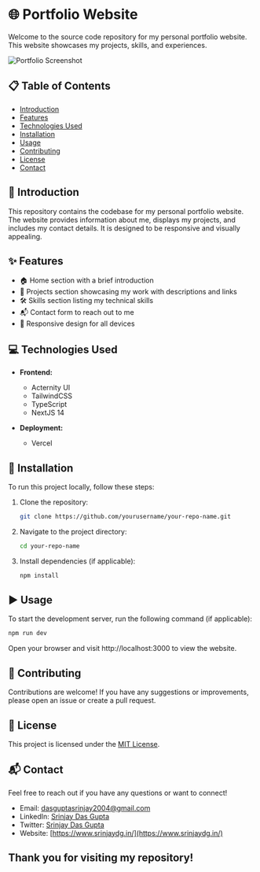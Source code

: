 # 🌐 Portfolio Website

Welcome to the source code repository for my personal portfolio website. This website showcases my projects, skills, and experiences. 

![Portfolio Screenshot](path/to/your/screenshot/image.jpg)

## 📋 Table of Contents

- [Introduction](#introduction)
- [Features](#features)
- [Technologies Used](#tech-stack)
- [Installation](#installation)
- [Usage](#usage)
- [Contributing](#contributing)
- [License](#license)
- [Contact](#contact)

## <a name="introduction">📝 Introduction</a>

This repository contains the codebase for my personal portfolio website. The website provides information about me, displays my projects, and includes my contact details. It is designed to be responsive and visually appealing.

## <a name="features">✨ Features</a>

- 🏠 Home section with a brief introduction
- 💼 Projects section showcasing my work with descriptions and links
- 🛠️ Skills section listing my technical skills
- 📬 Contact form to reach out to me
- 📱 Responsive design for all devices

## <a name="tech-stack">💻 Technologies Used</a>

- **Frontend:**
  - Acternity UI
  - TailwindCSS
  - TypeScript
  - NextJS 14

- **Deployment:**
  - Vercel

## <a name="installation">🚀 Installation</a>

To run this project locally, follow these steps:

1. Clone the repository:
    ```bash
    git clone https://github.com/yourusername/your-repo-name.git
    ```

2. Navigate to the project directory:
    ```bash
    cd your-repo-name
    ```

3. Install dependencies (if applicable):
    ```bash
    npm install
    ```

## <a name="usage">▶️ Usage</a>

To start the development server, run the following command (if applicable):

```bash
npm run dev
```
Open your browser and visit http://localhost:3000 to view the website.

## <a name="contributing">🤝 Contributing</a>
Contributions are welcome! If you have any suggestions or improvements, please open an issue or create a pull request.

## <a name="license">📜 License</a>
This project is licensed under the [MIT License](LICENSE).

## <a name="contact">📬 Contact</a>
Feel free to reach out if you have any questions or want to connect!

- Email: [dasguptasrinjay2004@gmail.com](mailto:dasguptasrinjay2004@gmail.com)
- LinkedIn: [Srinjay Das Gupta](https://www.linkedin.com/in/srinjay-das-gupta-441841214/)
- Twitter: [Srinjay Das Gupta](https://x.com/SrinjayDasGupta)
- Website: [https://www.srinjaydg.in/](https://www.srinjaydg.in/)

## Thank you for visiting my repository!
